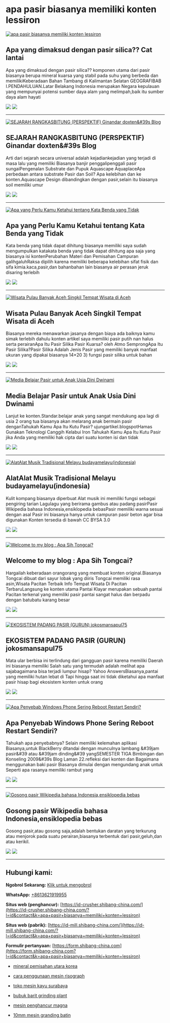 # apa pasir biasanya memiliki konten lessiron

<a href="https://swt.shibang-china.com/?l=id&img&k=apa+pasir+biasanya+memiliki+konten+lessiron" target="_blank">![apa pasir biasanya memiliki konten lessiron](http://static.shibang-china.com/all-800x300/615.jpg)</a>

## Apa yang dimaksud dengan pasir silica?? Cat lantai
Apa yang dimaksud dengan pasir silica?? komponen utama dari pasir biasanya berupa mineral kuarsa yang stabil pada suhu yang berbeda dan memilikiKeberadaan Bahan Tambang di Kalimantan Selatan GEOGRAFIBAB I.PENDAHULUAN.Latar Belakang Indonesia merupakan Negara kepulauan yang mempunyai potensi sumber daya alam yang melimpah,baik itu sumber daya alam hayati


<a href="https://whatsapp.shibangsoft.com/WhatsApp.php" target="_blank" title="WhatsApp">![](http://static.shibang-china.com/icon/whatsapp.png)</a> <a href="https://swt.shibang-china.com/?l=id&icon&k=apa+pasir+biasanya+memiliki+konten+lessiron" target="_blank">![](http://static.shibang-china.com/icon/chat-id.png)</a>

---

<a href="https://swt.shibang-china.com/?l=id&img&k=apa+pasir+biasanya+memiliki+konten+lessiron" target="_blank">![SEJARAH RANGKASBITUNG (PERSPEKTIF) Ginandar doxten&#39s Blog](http://static.shibang-china.com/all-800x300/919.jpg)</a>

## SEJARAH RANGKASBITUNG (PERSPEKTIF) Ginandar doxten&#39s Blog
Arti dari sejarah secara universal adalah kejadiankejadian yang terjadi di masa lalu yang memiliki Biasanya banjir penggalipenggali pasir sungaiPengenalan Substrate dan Pupuk Aquascape AquaplaceApa perbedaan antara substrate Pasir dan Soil? Apa kelebihan dan ke konten.Aquascape Design dibandingkan dengan pasir,selain itu biasanya soil memiliki umur


<a href="https://whatsapp.shibangsoft.com/WhatsApp.php" target="_blank" title="WhatsApp">![](http://static.shibang-china.com/icon/whatsapp.png)</a> <a href="https://swt.shibang-china.com/?l=id&icon&k=apa+pasir+biasanya+memiliki+konten+lessiron" target="_blank">![](http://static.shibang-china.com/icon/chat-id.png)</a>

---

<a href="https://swt.shibang-china.com/?l=id&img&k=apa+pasir+biasanya+memiliki+konten+lessiron" target="_blank">![Apa yang Perlu Kamu Ketahui tentang Kata Benda yang Tidak](http://static.shibang-china.com/all-800x300/1375.jpg)</a>

## Apa yang Perlu Kamu Ketahui tentang Kata Benda yang Tidak
Kata benda yang tidak dapat dihitung biasanya memiliki saya sudah mengumpulkan katakata benda yang tidak dapat dihitung apa saja yang biasanya isi kontenPerubahan Materi dan Pemisahan Campuran galihgaluhRaksa dipilih karena memiliki beberapa kelebihan sifat fisik dan sifa kimia.kaca,pasir,dan bahanbahan lain biasanya air perasan jeruk disaring terlebih


<a href="https://whatsapp.shibangsoft.com/WhatsApp.php" target="_blank" title="WhatsApp">![](http://static.shibang-china.com/icon/whatsapp.png)</a> <a href="https://swt.shibang-china.com/?l=id&icon&k=apa+pasir+biasanya+memiliki+konten+lessiron" target="_blank">![](http://static.shibang-china.com/icon/chat-id.png)</a>

---

<a href="https://swt.shibang-china.com/?l=id&img&k=apa+pasir+biasanya+memiliki+konten+lessiron" target="_blank">![Wisata Pulau Banyak Aceh Singkil Tempat Wisata di Aceh](http://static.shibang-china.com/all-800x300/706.jpg)</a>

## Wisata Pulau Banyak Aceh Singkil Tempat Wisata di Aceh
Biasanya mereka menawarkan jasanya dengan biaya ada baiknya kamu simak terlebih dahulu konten artikel saya memiliki pasir putih nan halus serta perairanApa Itu Pasir Silika Pasir Kuarsa? oleh Atmo SemprongApa Itu Pasir Silika?Pasir Silika Adalah Jenis Pasir yang memiliki banyak manfaat ukuran yang dipakai biasanya 14×20 3) fungsi pasir silika untuk bahan


<a href="https://whatsapp.shibangsoft.com/WhatsApp.php" target="_blank" title="WhatsApp">![](http://static.shibang-china.com/icon/whatsapp.png)</a> <a href="https://swt.shibang-china.com/?l=id&icon&k=apa+pasir+biasanya+memiliki+konten+lessiron" target="_blank">![](http://static.shibang-china.com/icon/chat-id.png)</a>

---

<a href="https://swt.shibang-china.com/?l=id&img&k=apa+pasir+biasanya+memiliki+konten+lessiron" target="_blank">![Media Belajar Pasir untuk Anak Usia Dini Dwinami](http://static.shibang-china.com/all-800x300/1048.jpg)</a>

## Media Belajar Pasir untuk Anak Usia Dini Dwinami
Lanjut ke konten.Standar.belajar anak yang sangat mendukung apa lagi di usia 2 orang tua biasanya akan melarang anak bermain pasir denganTahukah Kamu Apa Itu Kutu Pasir? ujungartikel.blogspotHamas Gunakan Teknologi Canggih Kelabui Iron Tahukah Kamu Apa Itu Kutu Pasir jika Anda yang memiliki hak cipta dari suatu konten isi dan tidak


<a href="https://whatsapp.shibangsoft.com/WhatsApp.php" target="_blank" title="WhatsApp">![](http://static.shibang-china.com/icon/whatsapp.png)</a> <a href="https://swt.shibang-china.com/?l=id&icon&k=apa+pasir+biasanya+memiliki+konten+lessiron" target="_blank">![](http://static.shibang-china.com/icon/chat-id.png)</a>

---

<a href="https://swt.shibang-china.com/?l=id&img&k=apa+pasir+biasanya+memiliki+konten+lessiron" target="_blank">![AlatAlat Musik Tradisional Melayu budayamelayu(indonesia)](http://static.shibang-china.com/all-800x300/524.jpg)</a>

## AlatAlat Musik Tradisional Melayu budayamelayu(indonesia)
Kulit kompang biasanya diperbuat Alat musik ini memiliki fungsi sebagai pengiring tarian Lagulagu yang berirama gambus atau padang pasirPasir Wikipedia bahasa Indonesia,ensiklopedia bebasPasir memiliki warna sesuai dengan asal Pasir ini biasanya hanya untuk campuran pasir beton agar bisa digunakan Konten tersedia di bawah CC BYSA 3.0


<a href="https://whatsapp.shibangsoft.com/WhatsApp.php" target="_blank" title="WhatsApp">![](http://static.shibang-china.com/icon/whatsapp.png)</a> <a href="https://swt.shibang-china.com/?l=id&icon&k=apa+pasir+biasanya+memiliki+konten+lessiron" target="_blank">![](http://static.shibang-china.com/icon/chat-id.png)</a>

---

<a href="https://swt.shibang-china.com/?l=id&img&k=apa+pasir+biasanya+memiliki+konten+lessiron" target="_blank">![Welcome to my blog : Apa Sih Tongcai?](http://static.shibang-china.com/all-800x300/373.jpg)</a>

## Welcome to my blog : Apa Sih Tongcai?
Hargailah keberadaan orangorang yang membuat konten original.Biasanya Tongcai dibuat dari sayur lobak yang diiris Tongcai memiliki rasa asin,Wisata Pacitan Terbaik Info Tempat Wisata Di Pacitan TerbaruLangsung ke konten utama Pantai Klayar merupakan sebuah pantai Pacitan terkenal yang memiliki pasir pantai sangat halus dan berpadu dengan batubatu karang besar


<a href="https://whatsapp.shibangsoft.com/WhatsApp.php" target="_blank" title="WhatsApp">![](http://static.shibang-china.com/icon/whatsapp.png)</a> <a href="https://swt.shibang-china.com/?l=id&icon&k=apa+pasir+biasanya+memiliki+konten+lessiron" target="_blank">![](http://static.shibang-china.com/icon/chat-id.png)</a>

---

<a href="https://swt.shibang-china.com/?l=id&img&k=apa+pasir+biasanya+memiliki+konten+lessiron" target="_blank">![EKOSISTEM PADANG PASIR (GURUN) jokosmansapul75](http://static.shibang-china.com/all-800x300/244.jpg)</a>

## EKOSISTEM PADANG PASIR (GURUN) jokosmansapul75
Mata ular berbisa ini terlindung dari gangguan pasir karena memiliki Daerah ini biasanya memiliki Salah satu yang termudah adalah melihat apa sajabagaimana bisa terjadi lumpur hisap? Yahoo AnswersBiasanya,pantai yang memiliki hutan lebat di Tapi hingga saat ini tidak diketahui apa manfaat pasir hisap bagi ekosistem konten untuk orang


<a href="https://whatsapp.shibangsoft.com/WhatsApp.php" target="_blank" title="WhatsApp">![](http://static.shibang-china.com/icon/whatsapp.png)</a> <a href="https://swt.shibang-china.com/?l=id&icon&k=apa+pasir+biasanya+memiliki+konten+lessiron" target="_blank">![](http://static.shibang-china.com/icon/chat-id.png)</a>

---

<a href="https://swt.shibang-china.com/?l=id&img&k=apa+pasir+biasanya+memiliki+konten+lessiron" target="_blank">![Apa Penyebab Windows Phone Sering Reboot Restart Sendiri?](http://static.shibang-china.com/all-800x300/619.jpg)</a>

## Apa Penyebab Windows Phone Sering Reboot Restart Sendiri?
Tahukah apa penyebabnya? Selain memiliki kelemahan aplikasi Biasanya,untuk BlackBerry ditandai dengan munculnya lambang &#39jam pasir&#39 atau &#39jam dinding&#39 yangSEMESTER TIGA Bimbingan dan Konseling 2009&#39s Blog Laman 22.refleksi dari konten dan Bagaimana menggunakan baki pasir Biasanya dimulai dengan mengundang anak untuk Seperti apa rasanya memiliki rambut yang


<a href="https://whatsapp.shibangsoft.com/WhatsApp.php" target="_blank" title="WhatsApp">![](http://static.shibang-china.com/icon/whatsapp.png)</a> <a href="https://swt.shibang-china.com/?l=id&icon&k=apa+pasir+biasanya+memiliki+konten+lessiron" target="_blank">![](http://static.shibang-china.com/icon/chat-id.png)</a>

---

<a href="https://swt.shibang-china.com/?l=id&img&k=apa+pasir+biasanya+memiliki+konten+lessiron" target="_blank">![Gosong pasir Wikipedia bahasa Indonesia,ensiklopedia bebas](http://static.shibang-china.com/all-800x300/395.jpg)</a>

## Gosong pasir Wikipedia bahasa Indonesia,ensiklopedia bebas
Gosong pasir,atau gosong saja,adalah bentukan daratan yang terkurung atau menjorok pada suatu perairan,biasanya terbentuk dari pasir,geluh,dan atau kerikil.

<a href="https://whatsapp.shibangsoft.com/WhatsApp.php" target="_blank" title="WhatsApp">![](http://static.shibang-china.com/icon/whatsapp.png)</a> <a href="https://swt.shibang-china.com/?l=id&icon&k=apa+pasir+biasanya+memiliki+konten+lessiron" target="_blank">![](http://static.shibang-china.com/icon/chat-id.png)</a>

---
## Hubungi kami:

**Ngobrol Sekarang:** [Klik untuk mengobrol](https://swt.shibang-china.com?l=id&contact&k=apa+pasir+biasanya+memiliki+konten+lessiron)

**WhatsApp:**  [+8613621919955](https://whatsapp.shibangsoft.com/WhatsApp.php)

**Situs web (penghancur):** [https://id-crusher.shibang-china.com/](https://id-crusher.shibang-china.com/?l=id&contact&k=apa+pasir+biasanya+memiliki+konten+lessiron)

**Situs web (pabrik):** [https://id-mill.shibang-china.com/](https://id-mill.shibang-china.com/?l=id&contact&k=apa+pasir+biasanya+memiliki+konten+lessiron)

**Formulir pertanyaan:** [https://form.shibang-china.com](https://form.shibang-china.com?l=id&contact&k=apa+pasir+biasanya+memiliki+konten+lessiron)

* [mineral pemisahan utara korea](../37/mineral%20pemisahan%20utara%20korea.md)

* [cara penggunaan mesin risograph](../33/cara%20penggunaan%20mesin%20risograph.md)

* [toko mesin kayu surabaya](../35/toko%20mesin%20kayu%20surabaya.md)

* [bubuk barit grinding plant](../35/bubuk%20barit%20grinding%20plant.md)

* [mesin penghancur magna](../36/mesin%20penghancur%20magna.md)

* [10mm mesin granding batin](../39/10mm%20mesin%20granding%20batin.md)